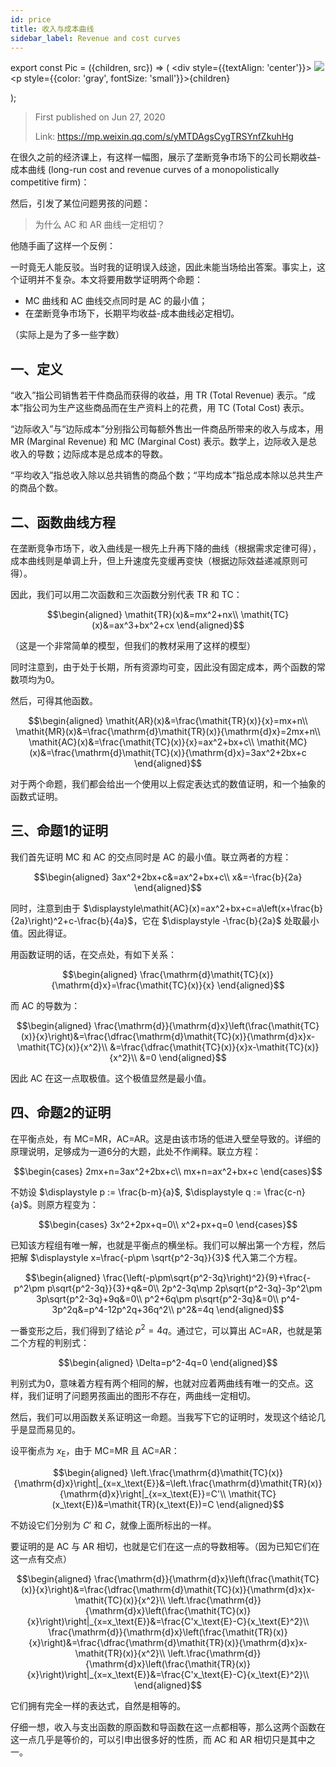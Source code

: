 ```yaml
---
id: price
title: 收入与成本曲线
sidebar_label: Revenue and cost curves
---
```


export const Pic = ({children, src}) => (
    <div style={{textAlign: 'center'}}>
        <img src={src} />
        <p style={{color: 'gray', fontSize: 'small'}}>{children}</p>
    </div>);

> First published on Jun 27, 2020
>
> Link: https://mp.weixin.qq.com/s/yMTDAgsCygTRSYnfZkuhHg

在很久之前的经济课上，有这样一幅图，展示了垄断竞争市场下的公司长期收益-成本曲线 (long-run cost and revenue curves of a monopolistically competitive firm)：

<Pic src="/img/./docs/Humanities/price/JGibibkelET6ibuaHjMuS5MicolBQqyfVOVicCqaPLWU7Zp0bwaW3la6ZicxyCx7mMpMuicFbMWZiaF7tlN8GCTjllE1vQ.png"></Pic>

然后，引发了某位问题男孩的问题：

> 为什么 AC 和 AR 曲线一定相切？

他随手画了这样一个反例：

<Pic src="/img/./docs/Humanities/price/JGibibkelET6ibuaHjMuS5MicolBQqyfVOVicRxNlLGN3pF0pZO1I42Eovwba3IRLxMFKTAZkKAicoLvgrrPjGFbDw7w.png"></Pic>

一时竟无人能反驳。当时我的证明误入歧途，因此未能当场给出答案。事实上，这个证明并不复杂。本文将要用数学证明两个命题：

- MC 曲线和 AC 曲线交点同时是 AC 的最小值；
- 在垄断竞争市场下，长期平均收益-成本曲线必定相切。

（实际上是为了多一些字数）

## 一、定义

“收入”指公司销售若干件商品而获得的收益，用 TR (Total Revenue) 表示。“成本”指公司为生产这些商品而在生产资料上的花费，用 TC (Total Cost) 表示。

“边际收入”与“边际成本”分别指公司每额外售出一件商品所带来的收入与成本，用 MR (Marginal Revenue) 和 MC (Marginal Cost) 表示。数学上，边际收入是总收入的导数；边际成本是总成本的导数。

“平均收入”指总收入除以总共销售的商品个数；“平均成本”指总成本除以总共生产的商品个数。

## 二、函数曲线方程

在垄断竞争市场下，收入曲线是一根先上升再下降的曲线（根据需求定律可得），成本曲线则是单调上升，但上升速度先变缓再变快（根据边际效益递减原则可得）。

因此，我们可以用二次函数和三次函数分别代表 TR 和 TC：

$$\begin{aligned}
\mathit{TR}(x)&=mx^2+nx\\
\mathit{TC}(x)&=ax^3+bx^2+cx
\end{aligned}$$

（这是一个非常简单的模型，但我们的教材采用了这样的模型）

同时注意到，由于处于长期，所有资源均可变，因此没有固定成本，两个函数的常数项均为0。

然后，可得其他函数。

$$\begin{aligned}
\mathit{AR}(x)&=\frac{\mathit{TR}(x)}{x}=mx+n\\
\mathit{MR}(x)&=\frac{\mathrm{d}\mathit{TR}(x)}{\mathrm{d}x}=2mx+n\\
\mathit{AC}(x)&=\frac{\mathit{TC}(x)}{x}=ax^2+bx+c\\
\mathit{MC}(x)&=\frac{\mathrm{d}\mathit{TC}(x)}{\mathrm{d}x}=3ax^2+2bx+c
\end{aligned}$$

对于两个命题，我们都会给出一个使用以上假定表达式的数值证明，和一个抽象的函数式证明。

## 三、命题1的证明

我们首先证明 MC 和 AC 的交点同时是 AC 的最小值。联立两者的方程：

$$\begin{aligned}
3ax^2+2bx+c&=ax^2+bx+c\\
x&=-\frac{b}{2a}
\end{aligned}$$

同时，注意到由于 $\displaystyle\mathit{AC}(x)=ax^2+bx+c=a\left(x+\frac{b}{2a}\right)^2+c-\frac{b}{4a}$，它在 $\displaystyle -\frac{b}{2a}$ 处取最小值。因此得证。

用函数证明的话，在交点处，有如下关系：

$$\begin{aligned}
\frac{\mathrm{d}\mathit{TC}(x)}{\mathrm{d}x}=\frac{\mathit{TC}(x)}{x}
\end{aligned}$$

而 AC 的导数为：

$$\begin{aligned}
\frac{\mathrm{d}}{\mathrm{d}x}\left(\frac{\mathit{TC}(x)}{x}\right)&=\frac{\dfrac{\mathrm{d}\mathit{TC}(x)}{\mathrm{d}x}x-\mathit{TC}(x)}{x^2}\\
&=\frac{\dfrac{\mathit{TC}(x)}{x}x-\mathit{TC}(x)}{x^2}\\
&=0
\end{aligned}$$

因此 AC 在这一点取极值。这个极值显然是最小值。

## 四、命题2的证明

在平衡点处，有 MC=MR，AC=AR。这是由该市场的低进入壁垒导致的。详细的原理说明，足够成为一道6分的大题，此处不作阐释。联立方程：

$$\begin{cases}
2mx+n=3ax^2+2bx+c\\
mx+n=ax^2+bx+c
\end{cases}$$

不妨设 $\displaystyle p := \frac{b-m}{a}$, $\displaystyle q := \frac{c-n}{a}$。则原方程变为：

$$\begin{cases}
3x^2+2px+q=0\\
x^2+px+q=0
\end{cases}$$

已知该方程组有唯一解，也就是平衡点的横坐标。我们可以解出第一个方程，然后把解 $\displaystyle x=\frac{-p\pm \sqrt{p^2-3q}}{3}$ 代入第二个方程。

$$\begin{aligned}
\frac{\left(-p\pm\sqrt{p^2-3q}\right)^2}{9}+\frac{-p^2\pm p\sqrt{p^2-3q}}{3}+q&=0\\
2p^2-3q\mp 2p\sqrt{p^2-3q}-3p^2\pm 3p\sqrt{p^2-3q}+9q&=0\\
p^2+6q\pm p\sqrt{p^2-3q}&=0\\
p^4-3p^2q&=p^4-12p^2q+36q^2\\
p^2&=4q
\end{aligned}$$

一番变形之后，我们得到了结论 $p^2=4q$。通过它，可以算出 AC=AR，也就是第二个方程的判别式：

$$\begin{aligned}
\Delta=p^2-4q=0
\end{aligned}$$

判别式为0，意味着方程有两个相同的解，也就对应着两曲线有唯一的交点。这样，我们证明了问题男孩画出的图形不存在，两曲线一定相切。

然后，我们可以用函数关系证明这一命题。当我写下它的证明时，发现这个结论几乎是显而易见的。

设平衡点为 $x_\text{E}$，由于 MC=MR 且 AC=AR：

$$\begin{aligned}
\left.\frac{\mathrm{d}\mathit{TC}(x)}{\mathrm{d}x}\right|_{x=x_\text{E}}&=\left.\frac{\mathrm{d}\mathit{TR}(x)}{\mathrm{d}x}\right|_{x=x_\text{E}}=C'\\
\mathit{TC}(x_\text{E})&=\mathit{TR}(x_\text{E})=C
\end{aligned}$$

不妨设它们分别为 $C′$ 和 $C$，就像上面所标出的一样。

要证明的是 AC 与 AR 相切，也就是它们在这一点的导数相等。（因为已知它们在这一点有交点）

$$\begin{aligned}
\frac{\mathrm{d}}{\mathrm{d}x}\left(\frac{\mathit{TC}(x)}{x}\right)&=\frac{\dfrac{\mathrm{d}\mathit{TC}(x)}{\mathrm{d}x}x-\mathit{TC}(x)}{x^2}\\
\left.\frac{\mathrm{d}}{\mathrm{d}x}\left(\frac{\mathit{TC}(x)}{x}\right)\right|_{x=x_\text{E}}&=\frac{C'x_\text{E}-C}{x_\text{E}^2}\\
\frac{\mathrm{d}}{\mathrm{d}x}\left(\frac{\mathit{TR}(x)}{x}\right)&=\frac{\dfrac{\mathrm{d}\mathit{TR}(x)}{\mathrm{d}x}x-\mathit{TR}(x)}{x^2}\\
\left.\frac{\mathrm{d}}{\mathrm{d}x}\left(\frac{\mathit{TR}(x)}{x}\right)\right|_{x=x_\text{E}}&=\frac{C'x_\text{E}-C}{x_\text{E}^2}\\
\end{aligned}$$

它们拥有完全一样的表达式，自然是相等的。

仔细一想，收入与支出函数的原函数和导函数在这一点都相等，那么这两个函数在这一点几乎是等价的，可以引申出很多好的性质，而 AC 和 AR 相切只是其中之一。
